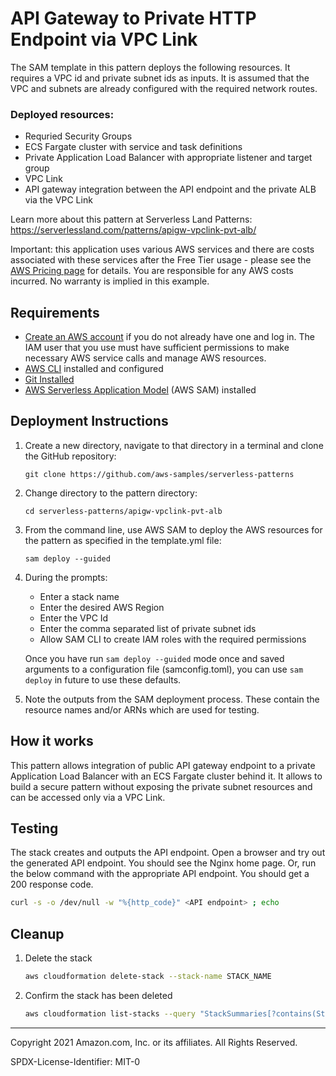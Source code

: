 # API Gateway to Private HTTP Endpoint via VPC Link

The SAM template in this pattern deploys the following resources. It requires a VPC id and private subnet ids as inputs. It is assumed that the VPC and subnets are already configured with the required network routes.
### Deployed resources:
* Requried Security Groups
* ECS Fargate cluster with service and task definitions
* Private Application Load Balancer with appropriate listener and target group
* VPC Link
* API gateway integration between the API endpoint and the private ALB via the VPC Link

Learn more about this pattern at Serverless Land Patterns: https://serverlessland.com/patterns/apigw-vpclink-pvt-alb/

Important: this application uses various AWS services and there are costs associated with these services after the Free Tier usage - please see the [AWS Pricing page](https://aws.amazon.com/pricing/) for details. You are responsible for any AWS costs incurred. No warranty is implied in this example.


## Requirements

* [Create an AWS account](https://portal.aws.amazon.com/gp/aws/developer/registration/index.html) if you do not already have one and log in. The IAM user that you use must have sufficient permissions to make necessary AWS service calls and manage AWS resources.
* [AWS CLI](https://docs.aws.amazon.com/cli/latest/userguide/install-cliv2.html) installed and configured
* [Git Installed](https://git-scm.com/book/en/v2/Getting-Started-Installing-Git)
* [AWS Serverless Application Model](https://docs.aws.amazon.com/serverless-application-model/latest/developerguide/serverless-sam-cli-install.html) (AWS SAM) installed

## Deployment Instructions

1. Create a new directory, navigate to that directory in a terminal and clone the GitHub repository:
    ``` 
    git clone https://github.com/aws-samples/serverless-patterns
    ```
1. Change directory to the pattern directory:
    ```
    cd serverless-patterns/apigw-vpclink-pvt-alb
    ```
1. From the command line, use AWS SAM to deploy the AWS resources for the pattern as specified in the template.yml file:
    ```
    sam deploy --guided
    ```
1. During the prompts:
    * Enter a stack name
    * Enter the desired AWS Region
    * Enter the VPC Id
    * Enter the comma separated list of private subnet ids
    * Allow SAM CLI to create IAM roles with the required permissions

    Once you have run `sam deploy --guided` mode once and saved arguments to a configuration file (samconfig.toml), you can use `sam deploy` in future to use these defaults.

1. Note the outputs from the SAM deployment process. These contain the resource names and/or ARNs which are used for testing.

## How it works

This pattern allows integration of public API gateway endpoint to a private Application Load Balancer with an ECS Fargate cluster behind it. It allows to build a secure pattern without exposing the private subnet resources and can be accessed only via a VPC Link.

## Testing

The stack creates and outputs the API endpoint. Open a browser and try out the generated API endpoint. You should see the Nginx home page.
Or, run the below command with the appropriate API endpoint. You should get a 200 response code.

```bash
curl -s -o /dev/null -w "%{http_code}" <API endpoint> ; echo
```

## Cleanup
 
1. Delete the stack
    ```bash
    aws cloudformation delete-stack --stack-name STACK_NAME
    ```
1. Confirm the stack has been deleted
    ```bash
    aws cloudformation list-stacks --query "StackSummaries[?contains(StackName,'STACK_NAME')].StackStatus"
    ```
----
Copyright 2021 Amazon.com, Inc. or its affiliates. All Rights Reserved.

SPDX-License-Identifier: MIT-0

